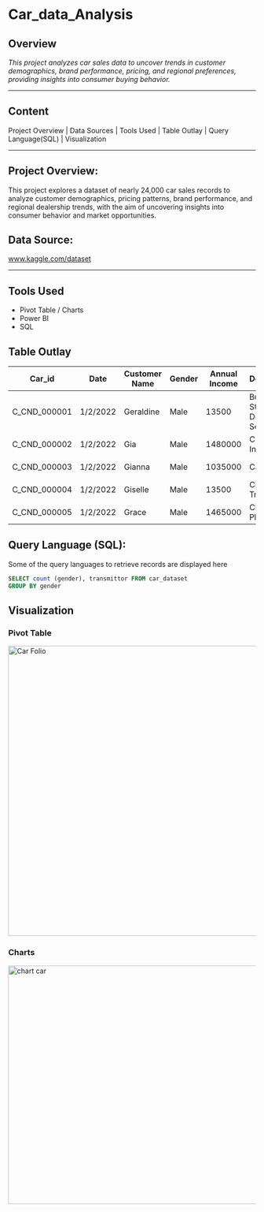 # Car_data_Analysis

## Overview
*_This project analyzes car sales data to uncover trends in customer demographics, brand performance, pricing, and regional preferences, providing insights into consumer buying behavior._*

---
## Content
Project Overview | Data Sources | Tools Used | Table Outlay | Query Language(SQL) | Visualization

---
## Project Overview:
This project explores a dataset of nearly 24,000 car sales records to analyze customer demographics, pricing patterns, brand performance, and regional dealership trends, with the aim of uncovering insights into consumer behavior and market opportunities.

## Data Source:
www.kaggle.com/dataset

---
## Tools Used
+ Pivot Table / Charts
+ Power BI
+ SQL

## Table Outlay
Car_id|	Date	|Customer Name	|Gender	|Annual Income	|Dealer_Name	|Company	|Model	|Engine	|Transmission	|Color	|Price ($)	|Dealer_No 	|Body Style	|Phone	|Dealer_Region	|Year
|-----|----|----|----|----|-----|-----|-----|----|----|----|----|-----|----|-----|----|----|
|C_CND_000001	|1/2/2022	|Geraldine	|Male	|13500	|Buddy Storbeck's Diesel Service Inc	|Ford	|Expedition	|DoubleÃ‚Â Overhead Camshaft|	Auto	|Black|	26000	|06457-3834	|SUV	|8264678|	Middletown	|2022|
|C_CND_000002|	1/2/2022	|Gia	|Male|	1480000	|C & M Motors Inc|	Dodge	|Durango	|DoubleÃ‚Â Overhead Camshaft	|Auto|	Black|	19000	|60504-7114|	SUV	|6848189	|Aurora	|2022|
|C_CND_000003	|1/2/2022|	Gianna	|Male	|1035000	|Capitol KIA	|Cadillac	|Eldorado	|Overhead Camshaft	|Manual	|Red	|31500	|38701-8047|	Passenger|	7298798|	Greenville|	2022|
|C_CND_000004	|1/2/2022|	Giselle|	Male|	13500	|Chrysler of Tri-Cities	|Toyota	Celica|	Overhead |Camshaft	|Manual	|Pale White|	14000|	99301-3882	|SUV|	6257557	|Pasco|	2022|
|C_CND_000005	|1/2/2022	|Grace	|Male|	1465000	|Chrysler Plymouth	|Acura	|TL	|DoubleÃ‚Â Overhead Camshaft	|Auto|	Red|	24500|	53546-9427	|Hatchback	|7081483	|Janesville	|2022|

## Query Language (SQL):
Some of the query languages to retrieve records are displayed here
```SQL
SELECT count (gender), transmittor FROM car_dataset
GROUP BY gender 
```


## Visualization
### Pivot Table
<img width="1324" height="589" alt="Car Folio" src="https://github.com/user-attachments/assets/bbcb188e-283b-4c87-8e9e-7ea0d7a1ab22" />

### Charts
<img width="1194" height="484" alt="chart car" src="https://github.com/user-attachments/assets/2dd67b88-0abf-493b-b423-e42beab5148e" />




